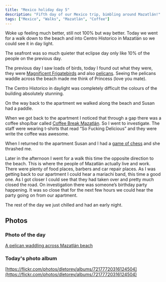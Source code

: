 ```yaml
---
title: "Mexico holiday day 5"
description: "Fifth day of our Mexico trip, bimbling around Mazatlán!"
tags: ["Mexico", "Walks", "Mazatlán", "Coffee"]
---
```


Woke up feeling much better, still not 100% but way better. Today we went for a walk down to the beach and into Centro Historico in Mazatlán so we could see it in day light.

The seafront was so much quieter that eclipse day only like 10% of the people on the previous day.

The previous day I saw loads of birds, today I found out what they were, they were [Magnificent Frigatebirds](https://en.wikipedia.org/wiki/Magnificent_frigatebird) and also [pelicans](https://en.wikipedia.org/wiki/Pelican). Seeing the pelicans waddle across the beach made me think of Princess (love you mate).

The Centro Historico in daylight was completely difficult the colours of the building absolutely stunning.

On the way back to the apartment we walked along the beach and Susan had a paddle.

When we got back to the apartment I noticed that through a gap there was a coffee shop/bar called [Coffee Break Mazatlán](https://maps.app.goo.gl/zPijFSv4srHbDo8cA). So I went to investigate. The staff were wearing t-shirts that read “So Fucking Delicious” and they were write the coffee was awesome.

When I returned to the apartment Susan and I had a [game of chess](https://www.chess.com/game/daily/644193005) and she thrashed me.

Later in the afternoon I went for a walk this time the opposite direction to the beach. This is where the people of Mazatlán actually live and work. There were plenty of food places, barbers and car repair places. As I was getting back to our apartment I could hear a mariachi band, this time a good one. As I got closer I could see that they had taken over and pretty much closed the road. On investigation there was someone’s birthday party happening. It was so close that for the next few hours we could hear the party going on from our apartment.

The rest of the day we just chilled and had an early night.

## Photos

### Photo of the day

[A pelican waddling across Mazatlán beach](https://flickr.com/photos/dletorey/53643701269/in/album-72177720316124504/)

### Today's photo album

[https://flickr.com/photos/dletorey/albums/72177720316124504](https://flickr.com/photos/dletorey/albums/72177720316124504)
